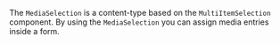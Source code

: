 The `MediaSelection` is a content-type based on the `MultiItemSelection` component. By using the `MediaSelection` you can assign media entries inside a form.
